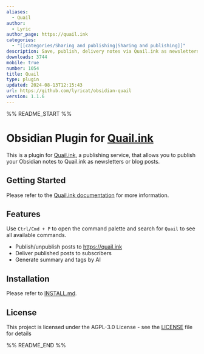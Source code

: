 ```yaml
---
aliases:
  - Quail
author:
  - Lyric
author_page: https://quail.ink
categories:
  - "[[categories/Sharing and publishing|Sharing and publishing]]"
description: Save, publish, delivery notes via Quail.ink as newsletters and blogs.
downloads: 3744
mobile: true
number: 1054
title: Quail
type: plugin
updated: 2024-08-13T12:15:43
url: https://github.com/lyricat/obsidian-quail
version: 1.1.6
---
```


%% README_START %%

# Obsidian Plugin for [Quail.ink](https://quail.ink)

This is a plugin for [Quail.ink](https://quail.ink), a publishing service, that allows you to publish your Obsidian notes to Quail.ink as newsletters or blog posts.

## Getting Started

Please refer to the [Quail.ink documentation](https://docs.quail.ink/writer/obsidian-plugin.html) for more information.

## Features

Use `Ctrl/Cmd + P` to open the command palette and search for `Quail` to see all available commands.

- Publish/unpublish posts to https://quail.ink
- Deliver published posts to subscribers
- Generate summary and tags by AI

## Installation

Please refer to [INSTALL.md](INSTALL.md).

## License

This project is licensed under the AGPL-3.0 License - see the [LICENSE](LICENSE) file for details


%% README_END %%